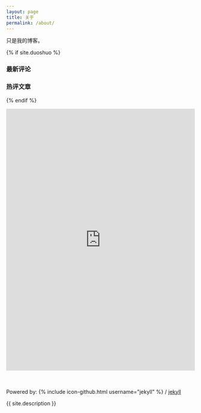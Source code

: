 ```yaml
---
layout: page
title: 关于
permalink: /about/
---
```


只是我的博客。

{% if site.duoshuo %}
<h3>最新评论</h3>
<!-- 多说最新评论 start -->
<div class="ds-recent-comments" data-num-items="5" data-show-avatars="1" data-show-time="1" data-show-title="1" data-show-admin="1" data-excerpt-length="70"></div>
<!-- 多说最新评论 end -->
<!-- 多说公共JS代码 start (一个网页只需插入一次) -->
<script type="text/javascript">
var duoshuoQuery = {short_name:"{{site.duoshuo}}"};
    (function() {
        var ds = document.createElement('script');
        ds.type = 'text/javascript';ds.async = true;
        ds.src = (document.location.protocol == 'https:' ? 'https:' : 'http:') + '//static.duoshuo.com/embed.js';
        ds.charset = 'UTF-8';
        (document.getElementsByTagName('head')[0] 
         || document.getElementsByTagName('body')[0]).appendChild(ds);
    })();
</script>
<!-- 多说公共JS代码 end -->
<!-- 多说热评文章 start -->
<h3>热评文章</h3>
<div class="ds-top-threads" data-range="monthly" data-num-items="5"></div>
<ul class="ds-recent-visitors" data-num-items="20"></ul> 
<!-- 多说热评文章 end -->
<!-- 多说公共JS代码 start (一个网页只需插入一次) -->
<script type="text/javascript">
var duoshuoQuery = {short_name:"{{site.duoshuo}}"};
    (function() {
        var ds = document.createElement('script');
        ds.type = 'text/javascript';ds.async = true;
        ds.src = (document.location.protocol == 'https:' ? 'https:' : 'http:') + '//static.duoshuo.com/embed.js';
        ds.charset = 'UTF-8';
        (document.getElementsByTagName('head')[0] 
         || document.getElementsByTagName('body')[0]).appendChild(ds);
    })();
</script>
<!-- 多说公共JS代码 end -->         

{% endif %} 

<iframe height='700px' width='100%' frameborder='0' allowTransparency='true' scrolling='auto' src='https://creator.zohopublic.com/yanxiao/mycomment/form-embed/form/Tn2jpzJgFOzgjRrVe81xhTnxJJd1VfbGrTqu0gA88y6JZnm8QAJ3WC54NY4P4fbBFtWZKZ6PwTHYy6XpjOay0Rr2zW84dd8sHwYE'></iframe>

<br><br>
Powered by:
{% include icon-github.html username="jekyll" %} /
[jekyll](https://github.com/jekyll/jekyll)

<p>{{ site.description }}</p>
